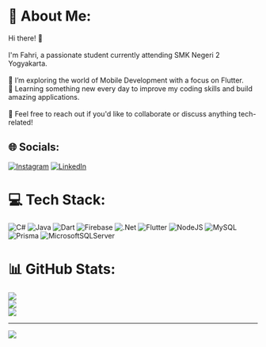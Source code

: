 # 💫 About Me:
Hi there! 👋  <br><br>I'm Fahri, a passionate student currently attending SMK Negeri 2 Yogyakarta.  <br><br>🔭 I’m exploring the world of Mobile Development with a focus on Flutter.  <br>🌱 Learning something new every day to improve my coding skills and build amazing applications.  <br><br>💬 Feel free to reach out if you'd like to collaborate or discuss anything tech-related!  <br>


## 🌐 Socials:
[![Instagram](https://img.shields.io/badge/Instagram-%23E4405F.svg?logo=Instagram&logoColor=white)](https://instagram.com/muhfachri18) [![LinkedIn](https://img.shields.io/badge/LinkedIn-%230077B5.svg?logo=linkedin&logoColor=white)](https://linkedin.com/in/muhammad-fachri-545367285) 

# 💻 Tech Stack:
![C#](https://img.shields.io/badge/c%23-%23239120.svg?style=for-the-badge&logo=csharp&logoColor=white) ![Java](https://img.shields.io/badge/java-%23ED8B00.svg?style=for-the-badge&logo=openjdk&logoColor=white) ![Dart](https://img.shields.io/badge/dart-%230175C2.svg?style=for-the-badge&logo=dart&logoColor=white) ![Firebase](https://img.shields.io/badge/firebase-%23039BE5.svg?style=for-the-badge&logo=firebase)  ![.Net](https://img.shields.io/badge/.NET-5C2D91?style=for-the-badge&logo=.net&logoColor=white) ![Flutter](https://img.shields.io/badge/Flutter-%2302569B.svg?style=for-the-badge&logo=Flutter&logoColor=white) ![NodeJS](https://img.shields.io/badge/node.js-6DA55F?style=for-the-badge&logo=node.js&logoColor=white) ![MySQL](https://img.shields.io/badge/mysql-4479A1.svg?style=for-the-badge&logo=mysql&logoColor=white) ![Prisma](https://img.shields.io/badge/Prisma-3982CE?style=for-the-badge&logo=Prisma&logoColor=white) ![MicrosoftSQLServer](https://img.shields.io/badge/Microsoft%20SQL%20Server-CC2927?style=for-the-badge&logo=microsoft%20sql%20server&logoColor=white)
# 📊 GitHub Stats:
![](https://github-readme-stats.vercel.app/api?username=Fhriii&theme=dark&hide_border=false&include_all_commits=false&count_private=false)<br/>
![](https://github-readme-streak-stats.herokuapp.com/?user=Fhriii&theme=dark&hide_border=false)<br/>
![](https://github-readme-stats.vercel.app/api/top-langs/?username=Fhriii&theme=dark&hide_border=false&include_all_commits=false&count_private=false&layout=compact)

---
[![](https://visitcount.itsvg.in/api?id=Fhriii&icon=0&color=0)](https://visitcount.itsvg.in)

<!-- Proudly created with GPRM ( https://gprm.itsvg.in ) -->

